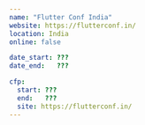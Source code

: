 ```yaml
---
name: "Flutter Conf India"
website: https://flutterconf.in/
location: India
online: false

date_start: ???
date_end:   ???

cfp:
  start: ???
  end:   ???
  site: https://flutterconf.in/
---
```

